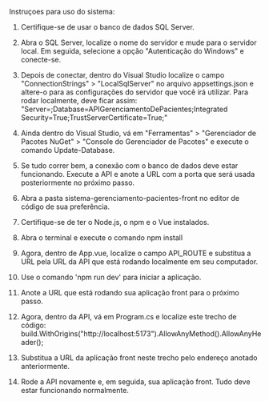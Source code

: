 Instruçoes para uso do sistema:

1) Certifique-se de usar o banco de dados SQL Server.

2) Abra o SQL Server, localize o nome do servidor e mude para o servidor local. Em seguida, selecione a opção "Autenticação do Windows" e conecte-se.

3) Depois de conectar, dentro do Visual Studio localize o campo "ConnectionStrings" > "LocalSqlServer" no arquivo appsettings.json e altere-o para as configurações do servidor que você irá utilizar. Para rodar localmente, deve ficar assim:
"Server=<Nome do servidor>;Database=APIGerenciamentoDePacientes;Integrated Security=True;TrustServerCertificate=True;"

4) Ainda dentro do Visual Studio, vá em "Ferramentas" > "Gerenciador de Pacotes NuGet" > "Console do Gerenciador de Pacotes" e execute o comando Update-Database.

5) Se tudo correr bem, a conexão com o banco de dados deve estar funcionando. Execute a API e anote a URL com a porta que será usada posteriormente no próximo passo.

6) Abra a pasta sistema-gerenciamento-pacientes-front no editor de código de sua preferência.

7) Certifique-se de ter o Node.js, o npm e o Vue instalados.

8) Abra o terminal e execute o comando npm install

9) Agora, dentro de App.vue, localize o campo API_ROUTE e substitua a URL pela URL da API que está rodando localmente em seu computador.

10) Use o comando 'npm run dev' para iniciar a aplicação.

11) Anote a URL que está rodando sua aplicação front para o próximo passo.

12) Agora, dentro da API, vá em Program.cs e localize este trecho de código:
build.WithOrigins("http://localhost:5173").AllowAnyMethod().AllowAnyHeader();

13) Substitua a URL da aplicação front neste trecho pelo endereço anotado anteriormente.

14) Rode a API novamente e, em seguida, sua aplicação front. Tudo deve estar funcionando normalmente.

